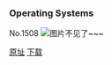 ### Operating Systems
No.1508
![图片不见了~~~](https://imgs.xkcd.com/comics/operating_systems.png)

[原址](https://xkcd.com//1508) [下载](https://imgs.xkcd.com/comics/operating_systems.png)

